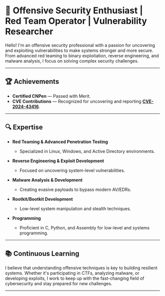 # 👾 Offensive Security Enthusiast | Red Team Operator | Vulnerability Researcher  

Hello! I'm an offensive security professional with a passion for uncovering and exploiting vulnerabilities to make systems stronger and more secure. From advanced red teaming to binary exploitation, reverse engineering, and malware analysis, I focus on solving complex security challenges.

---

## 🏆 Achievements  
- **Certified CNPen** — Passed with Merit.  
- **CVE Contributions** — Recognized for uncovering and reporting **[CVE-2024-43416](https://www.cve.org/CVERecord?id=CVE-2024-43416)**.  

---

## 🔍 Expertise  

- **Red Teaming & Advanced Penetration Testing**  
  - Specialized in Linux, Windows, and Active Directory environments.  

- **Reverse Engineering & Exploit Development**  
  - Focused on uncovering system-level vulnerabilities.  

- **Malware Analysis & Development**  
  - Creating evasive payloads to bypass modern AV/EDRs.  

- **Rootkit/Bootkit Development**  
  - Low-level system manipulation and stealth techniques.  

- **Programming**  
  - Proficient in C, Python, and Assembly for low-level and systems programming.  

---

## 📚 Continuous Learning  
I believe that understanding offensive techniques is key to building resilient systems. Whether it's participating in CTFs, analyzing malware, or developing exploits, I work to keep up with the fast-changing field of cybersecurity and stay prepared for new challenges.

---
